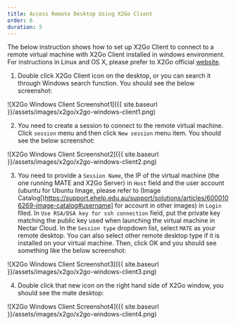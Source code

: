 ```yaml
---
title: Access Remote Desktop Using X2Go Client
order: 6
duration: 5
---
```


The below instruction shows how to set up X2Go Client to connect to a remote virtual machine with X2Go Client installed in windows environment. For instructions in Linux and OS X, please prefer to X2Go official [website](https://wiki.x2go.org/doku.php/doc:newtox2go).

1) Double click X2Go Client icon on the desktop, or you can search it through Windows search function. You should see the below screenshot:

![X2Go Windows Client Screenshot1]({{ site.baseurl }}/assets/images/x2go/x2go-windows-client1.png)

2) You need to create a session to connect to the remote virtual machine. Click `session` menu and then click `New session` menu item. You should see the below screenshot:

![X2Go Windows Client Screenshot2]({{ site.baseurl }}/assets/images/x2go/x2go-windows-client2.png)

3) You need to provide a `Session Name`, the IP of the virtual machine (the one running MATE and X2Go Server) in `Host` field and the user account (ubuntu for Ubuntu Image, please refer to (Image Catalog[)https://support.ehelp.edu.au/support/solutions/articles/6000106269-image-catalog#username] for account in other images) in `Login` filed. In `Use RSA/DSA key for ssh connection` field, put the private key matching the public key used when launching the virtual machine in Nectar Cloud. In the `Session type` dropdown list, select `MATE` as your remote desktop. You can also select other remote desktop type if it is installed on your virtual machine. Then, click OK and you should see something like the below screenshot:

![X2Go Windows Client Screenshot3]({{ site.baseurl }}/assets/images/x2go/x2go-windows-client3.png)

4) Double click that new icon on the right hand side of X2Go window, you should see the mate desktop:

![X2Go Windows Client Screenshot4]({{ site.baseurl }}/assets/images/x2go/x2go-windows-client4.png)
